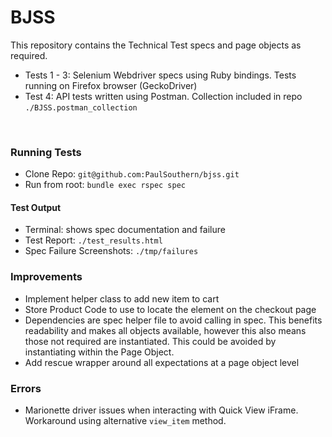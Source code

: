 # BJSS

This repository contains the Technical Test specs and page objects as required.

- Tests 1 - 3: Selenium Webdriver specs using Ruby bindings.  Tests running on Firefox browser (GeckoDriver)
- Test 4: API tests written using Postman.  Collection included in repo `./BJSS.postman_collection`

<br />

### Running Tests

- Clone Repo: `git@github.com:PaulSouthern/bjss.git`
- Run from root: `bundle exec rspec spec`

#### Test Output

- Terminal: shows spec documentation and failure
- Test Report: `./test_results.html`
- Spec Failure Screenshots: `./tmp/failures`


### Improvements

- Implement helper class to add new item to cart
- Store Product Code to use to locate the element on the checkout page
- Dependencies are spec helper file to avoid calling in spec.  This benefits readability and makes all objects available, however this also means those not required are instantiated.  This could be avoided by instantiating within the Page Object.
- Add rescue wrapper around all expectations at a page object level

### Errors

- Marionette driver issues when interacting with Quick View iFrame. Workaround using alternative `view_item` method.
